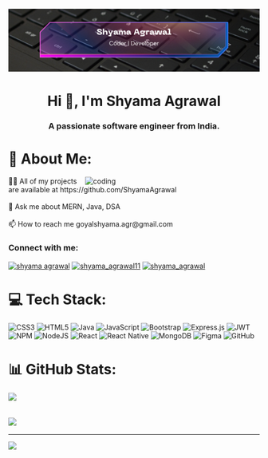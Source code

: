 ![logo](https://github.com/ShyamaAgrawal/ShyamaAgrawal/blob/main/gitHubBanner.png)

<h1 align="center">Hi 👋, I'm Shyama Agrawal</h1>
<h3 align="center">A passionate software engineer from India.</h3>

  
# 💫 About Me:
<img width="350" align="right" alt="coding" src="https://cdn.dribbble.com/users/1857592/screenshots/3848396/character-typing.gif">
👨‍💻 All of my projects are available at https://github.com/ShyamaAgrawal<br><br>💬 Ask me about MERN, Java, DSA<br><br>📫 How to reach me goyalshyama.agr@gmail.com

<br/>
<h3 align="left">Connect with me:</h3>
<p align="left">
<a href="https://linkedin.com/in/shyama-agrawal162" target="blank"><img align="center" src="https://raw.githubusercontent.com/rahuldkjain/github-profile-readme-generator/master/src/images/icons/Social/linked-in-alt.svg" alt="shyama agrawal" height="30" width="40" /></a>
<a href="https://www.hackerrank.com/shyama_agrawal11" target="blank"><img align="center" src="https://raw.githubusercontent.com/rahuldkjain/github-profile-readme-generator/master/src/images/icons/Social/hackerrank.svg" alt="shyama_agrawal11" height="30" width="40" /></a>
<a href="https://www.leetcode.com/shyama_agrawal" target="blank"><img align="center" src="https://raw.githubusercontent.com/rahuldkjain/github-profile-readme-generator/master/src/images/icons/Social/leet-code.svg" alt="shyama_agrawal" height="30" width="40" /></a>
</p>


# 💻 Tech Stack:
![CSS3](https://img.shields.io/badge/css3-%231572B6.svg?style=for-the-badge&logo=css3&logoColor=white) ![HTML5](https://img.shields.io/badge/html5-%23E34F26.svg?style=for-the-badge&logo=html5&logoColor=white) ![Java](https://img.shields.io/badge/java-%23ED8B00.svg?style=for-the-badge&logo=openjdk&logoColor=white) ![JavaScript](https://img.shields.io/badge/javascript-%23323330.svg?style=for-the-badge&logo=javascript&logoColor=%23F7DF1E) ![Bootstrap](https://img.shields.io/badge/bootstrap-%238511FA.svg?style=for-the-badge&logo=bootstrap&logoColor=white) ![Express.js](https://img.shields.io/badge/express.js-%23404d59.svg?style=for-the-badge&logo=express&logoColor=%2361DAFB) ![JWT](https://img.shields.io/badge/JWT-black?style=for-the-badge&logo=JSON%20web%20tokens) ![NPM](https://img.shields.io/badge/NPM-%23CB3837.svg?style=for-the-badge&logo=npm&logoColor=white) ![NodeJS](https://img.shields.io/badge/node.js-6DA55F?style=for-the-badge&logo=node.js&logoColor=white) ![React](https://img.shields.io/badge/react-%2320232a.svg?style=for-the-badge&logo=react&logoColor=%2361DAFB) ![React Native](https://img.shields.io/badge/react_native-%2320232a.svg?style=for-the-badge&logo=react&logoColor=%2361DAFB) ![MongoDB](https://img.shields.io/badge/MongoDB-%234ea94b.svg?style=for-the-badge&logo=mongodb&logoColor=white) ![Figma](https://img.shields.io/badge/figma-%23F24E1E.svg?style=for-the-badge&logo=figma&logoColor=white) ![GitHub](https://img.shields.io/badge/github-%23121011.svg?style=for-the-badge&logo=github&logoColor=white)

# 📊 GitHub Stats:
![](https://github-readme-streak-stats.herokuapp.com/?user=ShyamaAgrawal&theme=dark&hide_border=false)<br/><br/>

![](https://github-readme-stats.vercel.app/api/top-langs/?username=ShyamaAgrawal&theme=dark&hide_border=false&include_all_commits=false&count_private=false&layout=compact)

---
[![](https://visitcount.itsvg.in/api?id=ShyamaAgrawal&icon=0&color=3)](https://visitcount.itsvg.in)
